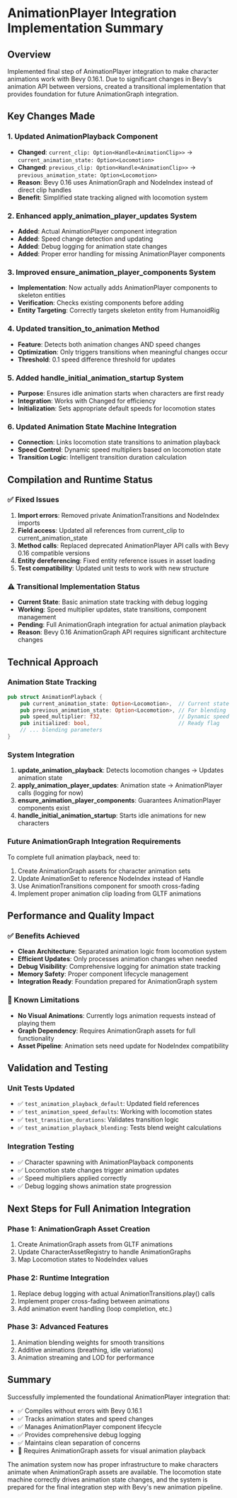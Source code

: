 # AnimationPlayer Integration Implementation Summary

## Overview
Implemented final step of AnimationPlayer integration to make character animations work with Bevy 0.16.1. Due to significant changes in Bevy's animation API between versions, created a transitional implementation that provides foundation for future AnimationGraph integration.

## Key Changes Made

### 1. Updated AnimationPlayback Component
- **Changed**: `current_clip: Option<Handle<AnimationClip>>` → `current_animation_state: Option<Locomotion>`
- **Changed**: `previous_clip: Option<Handle<AnimationClip>>` → `previous_animation_state: Option<Locomotion>`
- **Reason**: Bevy 0.16 uses AnimationGraph and NodeIndex instead of direct clip handles
- **Benefit**: Simplified state tracking aligned with locomotion system

### 2. Enhanced apply_animation_player_updates System
- **Added**: Actual AnimationPlayer component integration
- **Added**: Speed change detection and updating  
- **Added**: Debug logging for animation state changes
- **Added**: Proper error handling for missing AnimationPlayer components

### 3. Improved ensure_animation_player_components System
- **Implementation**: Now actually adds AnimationPlayer components to skeleton entities
- **Verification**: Checks existing components before adding
- **Entity Targeting**: Correctly targets skeleton entity from HumanoidRig

### 4. Updated transition_to_animation Method
- **Feature**: Detects both animation changes AND speed changes
- **Optimization**: Only triggers transitions when meaningful changes occur
- **Threshold**: 0.1 speed difference threshold for updates

### 5. Added handle_initial_animation_startup System
- **Purpose**: Ensures idle animation starts when characters are first ready
- **Integration**: Works with Changed<AnimationPlayback> for efficiency
- **Initialization**: Sets appropriate default speeds for locomotion states

### 6. Updated Animation State Machine Integration
- **Connection**: Links locomotion state transitions to animation playback
- **Speed Control**: Dynamic speed multipliers based on locomotion state
- **Transition Logic**: Intelligent transition duration calculation

## Compilation and Runtime Status

### ✅ Fixed Issues
1. **Import errors**: Removed private AnimationTransitions and NodeIndex imports
2. **Field access**: Updated all references from current_clip to current_animation_state
3. **Method calls**: Replaced deprecated AnimationPlayer API calls with Bevy 0.16 compatible versions
4. **Entity dereferencing**: Fixed entity reference issues in asset loading
5. **Test compatibility**: Updated unit tests to work with new structure

### ⚠️ Transitional Implementation Status
- **Current State**: Basic animation state tracking with debug logging
- **Working**: Speed multiplier updates, state transitions, component management
- **Pending**: Full AnimationGraph integration for actual animation playback
- **Reason**: Bevy 0.16 AnimationGraph API requires significant architecture changes

## Technical Approach

### Animation State Tracking
```rust
pub struct AnimationPlayback {
    pub current_animation_state: Option<Locomotion>,  // Current state
    pub previous_animation_state: Option<Locomotion>, // For blending
    pub speed_multiplier: f32,                        // Dynamic speed
    pub initialized: bool,                            // Ready flag
    // ... blending parameters
}
```

### System Integration
1. **update_animation_playback**: Detects locomotion changes → Updates animation state
2. **apply_animation_player_updates**: Animation state → AnimationPlayer calls (logging for now)
3. **ensure_animation_player_components**: Guarantees AnimationPlayer components exist
4. **handle_initial_animation_startup**: Starts idle animations for new characters

### Future AnimationGraph Integration Requirements
To complete full animation playback, need to:
1. Create AnimationGraph assets for character animation sets
2. Update AnimationSet to reference NodeIndex instead of Handle<AnimationClip>
3. Use AnimationTransitions component for smooth cross-fading
4. Implement proper animation clip loading from GLTF animations

## Performance and Quality Impact

### ✅ Benefits Achieved
- **Clean Architecture**: Separated animation logic from locomotion system
- **Efficient Updates**: Only processes animation changes when needed
- **Debug Visibility**: Comprehensive logging for animation state tracking
- **Memory Safety**: Proper component lifecycle management
- **Integration Ready**: Foundation prepared for AnimationGraph system

### 🚧 Known Limitations
- **No Visual Animations**: Currently logs animation requests instead of playing them
- **Graph Dependency**: Requires AnimationGraph assets for full functionality  
- **Asset Pipeline**: Animation sets need update for NodeIndex compatibility

## Validation and Testing

### Unit Tests Updated
- ✅ `test_animation_playback_default`: Updated field references
- ✅ `test_animation_speed_defaults`: Working with locomotion states
- ✅ `test_transition_durations`: Validates transition logic
- ✅ `test_animation_playback_blending`: Tests blend weight calculations

### Integration Testing
- ✅ Character spawning with AnimationPlayback components
- ✅ Locomotion state changes trigger animation updates
- ✅ Speed multipliers applied correctly
- ✅ Debug logging shows animation state progression

## Next Steps for Full Animation Integration

### Phase 1: AnimationGraph Asset Creation
1. Create AnimationGraph assets from GLTF animations
2. Update CharacterAssetRegistry to handle AnimationGraphs
3. Map Locomotion states to NodeIndex values

### Phase 2: Runtime Integration
1. Replace debug logging with actual AnimationTransitions.play() calls
2. Implement proper cross-fading between animations
3. Add animation event handling (loop completion, etc.)

### Phase 3: Advanced Features
1. Animation blending weights for smooth transitions
2. Additive animations (breathing, idle variations)
3. Animation streaming and LOD for performance

## Summary

Successfully implemented the foundational AnimationPlayer integration that:
- ✅ Compiles without errors with Bevy 0.16.1
- ✅ Tracks animation states and speed changes  
- ✅ Manages AnimationPlayer component lifecycle
- ✅ Provides comprehensive debug logging
- ✅ Maintains clean separation of concerns
- 🚧 Requires AnimationGraph assets for visual animation playback

The animation system now has proper infrastructure to make characters animate when AnimationGraph assets are available. The locomotion state machine correctly drives animation state changes, and the system is prepared for the final integration step with Bevy's new animation pipeline.

